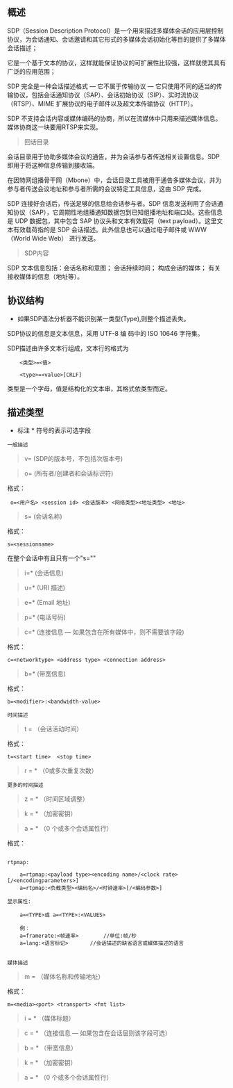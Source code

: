 ## 概述

SDP（Session Description Protocol）是一个用来描述多媒体会话的应用层控制协议，为会话通知、会话邀请和其它形式的多媒体会话初始化等目的提供了多媒体会话描述；

它是一个基于文本的协议，这样就能保证协议的可扩展性比较强，这样就使其具有广泛的应用范围；

SDP 完全是一种会话描述格式 ― 它不属于传输协议 ― 它只使用不同的适当的传输协议，包括会话通知协议（SAP）、会话初始协议（SIP）、实时流协议（RTSP）、MIME 扩展协议的电子邮件以及超文本传输协议（HTTP）。

SDP 不支持会话内容或媒体编码的协商，所以在流媒体中只用来描述媒体信息。媒体协商这一块要用RTSP来实现。

> 回话目录

会话目录用于协助多媒体会议的通告，并为会话参与者传送相关设置信息。SDP 即用于将这种信息传输到接收端。

在因特网组播骨干网（Mbone）中，会话目录工具被用于通告多媒体会议，并为参与者传送会议地址和参与者所需的会议特定工具信息，这由 SDP 完成。

SDP 连接好会话后，传送足够的信息给会话参与者。SDP 信息发送利用了会话通知协议（SAP），它周期性地组播通知数据包到已知组播地址和端口处。这些信息是 UDP 数据包，其中包含 SAP 协议头和文本有效载荷（text payload）。这里文本有效载荷指的是 SDP 会话描述。此外信息也可以通过电子邮件或 WWW （World Wide Web） 进行发送。

> SDP内容

SDP 文本信息包括：会话名称和意图； 会话持续时间； 构成会话的媒体； 有关接收媒体的信息（地址等）。

## 协议结构

* 如果SDP语法分析器不能识别某一类型(Type),则整个描述丢失。

SDP协议的信息是文本信息，采用 UTF-8 编 码中的 ISO 10646 字符集。

SDP描述由许多文本行组成，文本行的格式为
```
    <类型>=<值>
    
    <type>=<value>[CRLF]
```
类型是一个字母，值是结构化的文本串，其格式依类型而定。

## 描述类型

* 标注 * 符号的表示可选字段

`一般描述`

> v=  (SDP的版本号，不包括次版本号)

> o= (所有者/创建者和会话标识符)

格式：
```
 o=<用户名> <session id> <会话版本> <网络类型><地址类型> <地址>
```

> s= (会话名称)

格式：
```
s=<sessionname>
```

在整个会话中有且只有一个"s=""

> i=* (会话信息)

> u=* (URI 描述)

> e=* (Email 地址)

> p=* (电话号码)

> c=* (连接信息 ― 如果包含在所有媒体中，则不需要该字段)

格式：
```
c=<networktype> <address type> <connection address>
```

> b=* (带宽信息)

格式：
```
b=<modifier>:<bandwidth-value>
```

`时间描述`

> t = （会话活动时间） 

格式：
```
t=<start time>  <stop time>
```

> r = * （0或多次重复次数）

`更多的时间描述`

> z = * （时间区域调整） 

> k = * （加密密钥） 

> a = * （0 个或多个会话属性行）

格式：
```

rtpmap:

    a=rtpmap:<payload type><encoding name>/<clock rate>[/<encodingparameters>]
    a=rtpmap:<负载类型><编码名>/<时钟速率>[/<编码参数>]

显示属性:

    a=<TYPE>或 a=<TYPE>:<VALUES>
    
    例：
    a=framerate:<帧速率>        //单位:帧/秒
    a=lang:<语言标记>       //会话描述的缺省语言或媒体描述的语言
    
```

`媒体描述`

> m = （媒体名称和传输地址）

格式：
```
m=<media><port> <transport> <fmt list>
```

> i = * （媒体标题） 

> c = * （连接信息 — 如果包含在会话层则该字段可选） 

> b = * （带宽信息） 

> k = * （加密密钥） 

> a = * （0 个或多个会话属性行）